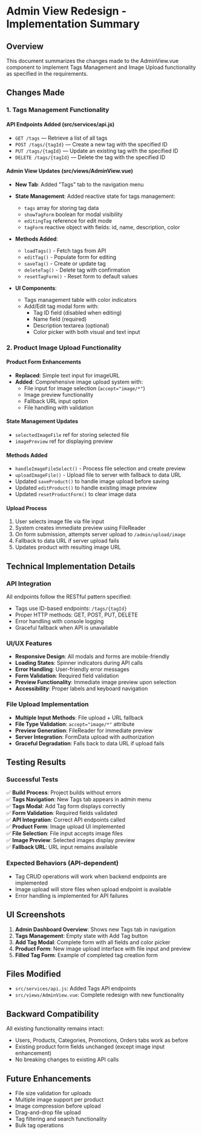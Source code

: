 # Admin View Redesign - Implementation Summary

## Overview
This document summarizes the changes made to the AdminView.vue component to implement Tags Management and Image Upload functionality as specified in the requirements.

## Changes Made

### 1. Tags Management Functionality

#### API Endpoints Added (src/services/api.js)
- `GET /tags` — Retrieve a list of all tags
- `POST /tags/{tagId}` — Create a new tag with the specified ID
- `PUT /tags/{tagId}` — Update an existing tag with the specified ID  
- `DELETE /tags/{tagId}` — Delete the tag with the specified ID

#### Admin View Updates (src/views/AdminView.vue)
- **New Tab**: Added "Tags" tab to the navigation menu
- **State Management**: Added reactive state for tags management:
  - `tags` array for storing tag data
  - `showTagForm` boolean for modal visibility
  - `editingTag` reference for edit mode
  - `tagForm` reactive object with fields: id, name, description, color

- **Methods Added**:
  - `loadTags()` - Fetch tags from API
  - `editTag()` - Populate form for editing
  - `saveTag()` - Create or update tag
  - `deleteTag()` - Delete tag with confirmation
  - `resetTagForm()` - Reset form to default values

- **UI Components**:
  - Tags management table with color indicators
  - Add/Edit tag modal form with:
    - Tag ID field (disabled when editing)
    - Name field (required)
    - Description textarea (optional)
    - Color picker with both visual and text input

### 2. Product Image Upload Functionality

#### Product Form Enhancements
- **Replaced**: Simple text input for imageURL
- **Added**: Comprehensive image upload system with:
  - File input for image selection (`accept="image/*"`)
  - Image preview functionality
  - Fallback URL input option
  - File handling with validation

#### State Management Updates
- `selectedImageFile` ref for storing selected file
- `imagePreview` ref for displaying preview

#### Methods Added
- `handleImageFileSelect()` - Process file selection and create preview
- `uploadImageFile()` - Upload file to server with fallback to data URL
- Updated `saveProduct()` to handle image upload before saving
- Updated `editProduct()` to handle existing image preview
- Updated `resetProductForm()` to clear image data

#### Upload Process
1. User selects image file via file input
2. System creates immediate preview using FileReader
3. On form submission, attempts server upload to `/admin/upload/image`
4. Fallback to data URL if server upload fails
5. Updates product with resulting image URL

## Technical Implementation Details

### API Integration
All endpoints follow the RESTful pattern specified:
- Tags use ID-based endpoints: `/tags/{tagId}`
- Proper HTTP methods: GET, POST, PUT, DELETE
- Error handling with console logging
- Graceful fallback when API is unavailable

### UI/UX Features
- **Responsive Design**: All modals and forms are mobile-friendly
- **Loading States**: Spinner indicators during API calls
- **Error Handling**: User-friendly error messages
- **Form Validation**: Required field validation
- **Preview Functionality**: Immediate image preview upon selection
- **Accessibility**: Proper labels and keyboard navigation

### File Upload Implementation
- **Multiple Input Methods**: File upload + URL fallback
- **File Type Validation**: `accept="image/*"` attribute
- **Preview Generation**: FileReader for immediate preview
- **Server Integration**: FormData upload with authorization
- **Graceful Degradation**: Falls back to data URL if upload fails

## Testing Results

### Successful Tests
✅ **Build Process**: Project builds without errors  
✅ **Tags Navigation**: New Tags tab appears in admin menu  
✅ **Tags Modal**: Add Tag form displays correctly  
✅ **Form Validation**: Required fields validated  
✅ **API Integration**: Correct API endpoints called  
✅ **Product Form**: Image upload UI implemented  
✅ **File Selection**: File input accepts image files  
✅ **Image Preview**: Selected images display preview  
✅ **Fallback URL**: URL input remains available  

### Expected Behaviors (API-dependent)
- Tag CRUD operations will work when backend endpoints are implemented
- Image upload will store files when upload endpoint is available
- Error handling is implemented for API failures

## UI Screenshots

1. **Admin Dashboard Overview**: Shows new Tags tab in navigation
2. **Tags Management**: Empty state with Add Tag button
3. **Add Tag Modal**: Complete form with all fields and color picker
4. **Product Form**: New image upload interface with file input and preview
5. **Filled Tag Form**: Example of completed tag creation form

## Files Modified

- `src/services/api.js`: Added Tags API endpoints
- `src/views/AdminView.vue`: Complete redesign with new functionality

## Backward Compatibility

All existing functionality remains intact:
- Users, Products, Categories, Promotions, Orders tabs work as before
- Existing product form fields unchanged (except image input enhancement)
- No breaking changes to existing API calls

## Future Enhancements

- File size validation for uploads
- Multiple image support per product
- Image compression before upload
- Drag-and-drop file upload
- Tag filtering and search functionality
- Bulk tag operations